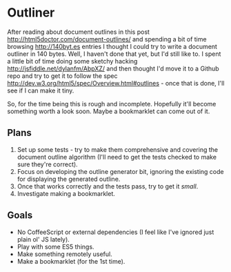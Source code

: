 # Outliner
After reading about document outlines in this post http://html5doctor.com/document-outlines/ and spending a bit of time browsing http://140byt.es entries I thought I could try to write a document outliner in 140 bytes.
Well, I haven't done that yet, but I'd still like to. I spent a little bit of time doing some sketchy hacking http://jsfiddle.net/dylanfm/AbpXZ/ and then thought I'd move it to a Github repo and try to get it to follow the spec http://dev.w3.org/html5/spec/Overview.html#outlines - once that is done, I'll see if I can make it tiny.

So, for the time being this is rough and incomplete. Hopefully it'll become something worth a look soon. Maybe a bookmarklet can come out of it.

## Plans
1. Set up some tests - try to make them comprehensive and covering the document outline algorithm (I'll need to get the tests checked to make sure they're correct).
2. Focus on developing the outline generator bit, ignoring the existing code for displaying the generated outline.
3. Once that works correctly and the tests pass, try to get it _small_.
4. Investigate making a bookmarklet.

## Goals
* No CoffeeScript or external dependencies (I feel like I've ignored just plain ol' JS lately).
* Play with some ES5 things.
* Make something remotely useful.
* Make a bookmarklet (for the 1st time).

